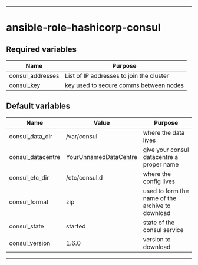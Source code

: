 ----
# ansible-role-hashicorp-consul

## Required variables
| Name | Purpose |
| -----| ------- |
| consul_addresses |  List of IP addresses to join the cluster |
| consul_key | key used to secure comms between nodes |

## Default variables
| Name | Value | Purpose |
| -----| ----- | ------- |
| consul_data_dir | /var/consul | where the data lives |
| consul_datacentre | YourUnnamedDataCentre | give your consul datacentre a proper name |
| consul_etc_dir | /etc/consul.d | where the config lives |
| consul_format | zip | used to form the name of the archive to download |
| consul_state | started | state of the consul service |
| consul_version | 1.6.0 | version to download |

****
